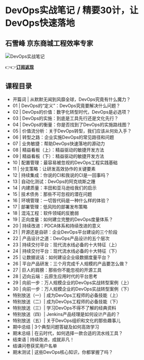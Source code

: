 DevOps实战笔记 / 精要30计，让DevOps快速落地
==============================

石雪峰 **京东商城工程效率专家**
------------------

![DevOps实战笔记](https://www.geekgay.com/storage/geek/geek_5e20dcc74d991581c85921ae5325b59b.jpg)  
  
👉👉[**订阅返现**](https://time.geekbang.org/column/intro/100036601?code=iWTpnPKO8DPsb9OsNVqToOnDv9Vch9CW8xa0mXjLTdw%3D "DevOps实战笔记")  
  
课程目录
----

  
  
- 开篇词 | 从默默无闻到风靡全球，DevOps究竟有什么魔力？
- 01 | DevOps的“定义”：DevOps究竟要解决什么问题？
- 02 | DevOps的价值：数字化转型时代，DevOps是必选项？
- 03 | DevOps的实施：到底是工具先行还是文化先行？
- 04 | DevOps的衡量：你是否找到了DevOps的实施路线图？
- 05 | 价值流分析：关于DevOps转型，我们应该从何处入手？
- 06 | 转型之路：企业实施DevOps的常见路径和问题
- 07 | 业务敏捷：帮助DevOps快速落地的源动力
- 08 | 精益看板（上）：精益驱动的敏捷开发方法
- 09 | 精益看板（下）：精益驱动的敏捷开发方法
- 10 | 配置管理：最容易被忽视的DevOps工程实践基础
- 11 | 分支策略：让研发高效协作的关键要素
- 12 | 持续集成：你说的CI和我说的CI是一回事吗？
- 13 | 自动化测试：DevOps的阿克琉斯之踵
- 14 | 内建质量：丰田和亚马逊给我们的启示
- 15 | 技术债务：那些不可忽视的潜在问题
- 16 | 环境管理：一切皆代码是一种什么样的体验？
- 17 | 部署管理：低风险的部署发布策略
- 18 | 混沌工程：软件领域的反脆弱
- 19 | 正向度量：如何建立完整的DevOps度量体系？
- 20 | 持续改进：PDCA体系和持续改进的意义
- 21 | 开源还是自研：企业DevOps平台建设的三个阶段
- 22 | 产品设计之道：DevOps产品设计的五个层次
- 23 | 持续交付平台：现代流水线必备的十大特征（上）
- 24 | 持续交付平台：现代流水线必备的十大特征（下）
- 25 | 让数据说话：如何建设企业级数据度量平台？
- 26 | 平台产品研发：三个月完成千人规模的产品要怎么做？
- 27 | 巨人的肩膀：那些你不能忽视的开源工具
- 28 | 迈向云端：云原生应用时代的平台思考
- 29 | 向前一步：万人规模企业的DevOps实战转型案例（上）
- 30 | 向前一步：万人规模企业的DevOps实战转型案例（下）
- 特别放送（一）| 成为DevOps工程师的必备技能（上）
- 特别放送（二）| 成为DevOps工程师的必备技能（下）
- 特别放送（三）| 学习DevOps不得不了解的经典资料
- 特别放送（四）| Jenkins产品经理是如何设计产品的？
- 特别放送（五）| 关于DevOps组织和文化的那些趣事儿
- 期中总结 | 3个典型问题答疑及如何高效学习
- 期末总结 | 在云时代，如何选择一款合适的流水线工具？
- 结束语 | 持续改进，成就非凡！
- 结课问卷获奖用户名单
- 期末测试 | 这些DevOps核心知识，你都掌握了吗？